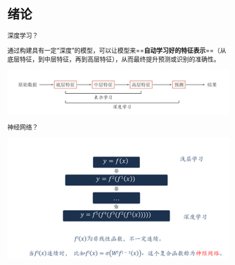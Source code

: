 # 绪论

深度学习？

通过构建具有一定“深度”的模型，可以让模型来==**自动学习好的特征表示**==（从底层特征，到中层特征，再到高层特征），从而最终提升预测或识别的准确性。

![image-20240308162501600](./第一章：概述.assets/image-20240308162501600.png)

神经网络？

![image-20240308164541694](第一章：概述.assets/image-20240308164541694.png)